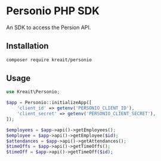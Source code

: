 # Personio PHP SDK

An SDK to access the Persion API.

## Installation

```bash
composer require kreait/personio
```

## Usage

```php
use Kreait\Personio;

$app = Personio::initializeApp([
    'client_id' => getenv('PERSONIO_CLIENT_ID'),
    'client_secret' => getenv('PERSONIO_CLIENT_SECRET'),
]);

$employees = $app->api()->getEmployees();
$employee = $app->api()->getEmployee($id);
$attendances = $app->api()->getAttendances();
$timeOffs = $app->api()->getTimeOffs();
$timeOff = $app->api()->getTimeOff($id);
```
